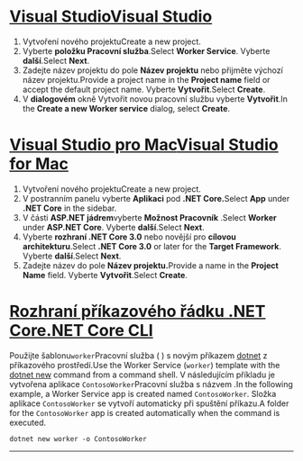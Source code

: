 # <a name="visual-studio"></a>[<span data-ttu-id="b0680-101">Visual Studio</span><span class="sxs-lookup"><span data-stu-id="b0680-101">Visual Studio</span></span>](#tab/visual-studio)

1. <span data-ttu-id="b0680-102">Vytvoření nového projektu</span><span class="sxs-lookup"><span data-stu-id="b0680-102">Create a new project.</span></span>
1. <span data-ttu-id="b0680-103">Vyberte **položku Pracovní služba**.</span><span class="sxs-lookup"><span data-stu-id="b0680-103">Select **Worker Service**.</span></span> <span data-ttu-id="b0680-104">Vyberte **další**.</span><span class="sxs-lookup"><span data-stu-id="b0680-104">Select **Next**.</span></span>
1. <span data-ttu-id="b0680-105">Zadejte název projektu do pole **Název projektu** nebo přijměte výchozí název projektu.</span><span class="sxs-lookup"><span data-stu-id="b0680-105">Provide a project name in the **Project name** field or accept the default project name.</span></span> <span data-ttu-id="b0680-106">Vyberte **Vytvořit**.</span><span class="sxs-lookup"><span data-stu-id="b0680-106">Select **Create**.</span></span>
1. <span data-ttu-id="b0680-107">V **dialogovém** okně Vytvořit novou pracovní službu vyberte **Vytvořit**.</span><span class="sxs-lookup"><span data-stu-id="b0680-107">In the **Create a new Worker service** dialog, select **Create**.</span></span>

# <a name="visual-studio-for-mac"></a>[<span data-ttu-id="b0680-108">Visual Studio pro Mac</span><span class="sxs-lookup"><span data-stu-id="b0680-108">Visual Studio for Mac</span></span>](#tab/visual-studio-mac)

1. <span data-ttu-id="b0680-109">Vytvoření nového projektu</span><span class="sxs-lookup"><span data-stu-id="b0680-109">Create a new project.</span></span>
1. <span data-ttu-id="b0680-110">V postranním panelu vyberte **Aplikaci** pod **.NET Core.**</span><span class="sxs-lookup"><span data-stu-id="b0680-110">Select **App** under **.NET Core** in the sidebar.</span></span>
1. <span data-ttu-id="b0680-111">V části **ASP.NET jádrem**vyberte **Možnost Pracovník** .</span><span class="sxs-lookup"><span data-stu-id="b0680-111">Select **Worker** under **ASP.NET Core**.</span></span> <span data-ttu-id="b0680-112">Vyberte **další**.</span><span class="sxs-lookup"><span data-stu-id="b0680-112">Select **Next**.</span></span>
1. <span data-ttu-id="b0680-113">Vyberte **rozhraní .NET Core 3.0** nebo novější pro **cílovou architekturu**.</span><span class="sxs-lookup"><span data-stu-id="b0680-113">Select **.NET Core 3.0** or later for the **Target Framework**.</span></span> <span data-ttu-id="b0680-114">Vyberte **další**.</span><span class="sxs-lookup"><span data-stu-id="b0680-114">Select **Next**.</span></span>
1. <span data-ttu-id="b0680-115">Zadejte název do pole **Název projektu.**</span><span class="sxs-lookup"><span data-stu-id="b0680-115">Provide a name in the **Project Name** field.</span></span> <span data-ttu-id="b0680-116">Vyberte **Vytvořit**.</span><span class="sxs-lookup"><span data-stu-id="b0680-116">Select **Create**.</span></span>

# <a name="net-core-cli"></a>[<span data-ttu-id="b0680-117">Rozhraní příkazového řádku .NET Core</span><span class="sxs-lookup"><span data-stu-id="b0680-117">.NET Core CLI</span></span>](#tab/netcore-cli)

<span data-ttu-id="b0680-118">Použijte šablonu`worker`Pracovní služba ( ) s novým příkazem [dotnet](/dotnet/core/tools/dotnet-new) z příkazového prostředí.</span><span class="sxs-lookup"><span data-stu-id="b0680-118">Use the Worker Service (`worker`) template with the [dotnet new](/dotnet/core/tools/dotnet-new) command from a command shell.</span></span> <span data-ttu-id="b0680-119">V následujícím příkladu je vytvořena aplikace `ContosoWorker`Pracovní služba s názvem .</span><span class="sxs-lookup"><span data-stu-id="b0680-119">In the following example, a Worker Service app is created named `ContosoWorker`.</span></span> <span data-ttu-id="b0680-120">Složka aplikace `ContosoWorker` se vytvoří automaticky při spuštění příkazu.</span><span class="sxs-lookup"><span data-stu-id="b0680-120">A folder for the `ContosoWorker` app is created automatically when the command is executed.</span></span>

```dotnetcli
dotnet new worker -o ContosoWorker
```

---
